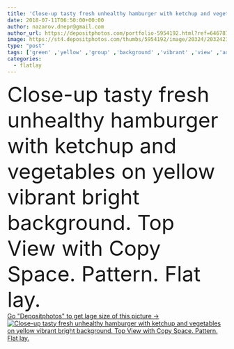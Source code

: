```yaml
---
title: 'Close-up tasty fresh unhealthy hamburger with ketchup and vegetables on yellow vibrant bright background. Top View with Copy Space.'
date: 2018-07-11T06:50:00+00:00
author: nazarov.dnepr@gmail.com
author_url: https://depositphotos.com/portfolio-5954192.html?ref=64678756
image: https://st4.depositphotos.com/thumbs/5954192/image/20324/203242368/api_thumb_450.jpg?forcejpeg=true
type: "post"
tags: ['green' ,'yellow' ,'group' ,'background' ,'vibrant' ,'view' ,'art' ,'fresh' ,'leaf' ,'texture' ,'food' ,'cuisine' ,'barbecue' ,'pattern' ,'tasty' ,'delicious' ,'meal' ,'snack' ,'sauce' ,'dinner' ,'lunch' ,'classic' ,'big' ,'salad' ,'gourmet' ,'lettuce' ,'fat' ,'unhealthy' ,'american' ,'cheese' ,'fast' ,'junk' ,'many' ,'top' ,'bread' ,'bun' ,'conceptual' ,'cucumber' ,'calorie' ,'ketchup' ,'sandwich' ,'hamburger' ,'bbq' ,'burger' ,'cheeseburger' ,'sesame' ,'patty' ,'flat lay' ,'flatlay' ]
categories: 
  - flatlay
---
```

<div aling="center">
            <font size="60"> Close-up tasty fresh unhealthy hamburger with ketchup and vegetables on yellow vibrant bright background. Top View with Copy Space. Pattern. Flat lay.</font>   
</div>
<div>
    <a href='https://st4.depositphotos.com/thumbs/5954192/image/20324/203242368/api_thumb_450.jpg?forcejpeg=true?ref=64678756' target=_blank > Go "Depositphotos" to get lage size of this picture ->
        <img href='https://st4.depositphotos.com/thumbs/5954192/image/20324/203242368/api_thumb_450.jpg?forcejpeg=true?ref=64678756' src='https://st4.depositphotos.com/5954192/20324/i/950/depositphotos_203242368-stock-photo-close-up-tasty-fresh-unhealthy.jpg?forcejpeg=true' alt='Close-up tasty fresh unhealthy hamburger with ketchup and vegetables on yellow vibrant bright background. Top View with Copy Space. Pattern. Flat lay.' >
    </a>
</div>
